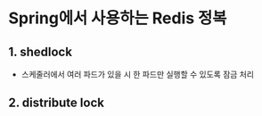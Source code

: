 # Spring에서 사용하는 Redis 정복

## 1. shedlock

- 스케줄러에서 여러 파드가 있을 시 한 파드만 실행할 수 있도록 잠금 처리


## 2. distribute lock

